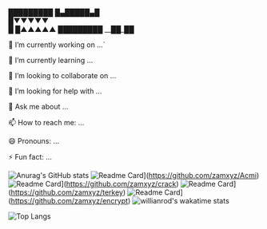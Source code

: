 █████████ 
█▄█████▄█  
█▼▼▼▼▼   
█ 
█▲▲▲▲▲
█████████
__██____██___

🔭 I’m currently working on …`

🌱 I’m currently learning …

👯 I’m looking to collaborate on …

🤔 I’m looking for help with …

💬 Ask me about …

📫 How to reach me: …

😄 Pronouns: …

⚡ Fun fact: …

![Anurag's GitHub stats](https://github-readme-stats.vercel.app/api?username=zamxyz&theme=outrun&show_icons=true)
![Readme Card](https://github-readme-stats.vercel.app/api/pin/?username=zamxyz&repo=Acmi&theme=shades-of-purple)](https://github.com/zamxyz/Acmi)
![Readme Card](https://github-readme-stats.vercel.app/api/pin/?username=zamxyz&repo=crack&theme=shades-of-purple)](https://github.com/zamxyz/crack)
![Readme Card](https://github-readme-stats.vercel.app/api/pin/?username=zamxyz&repo=terkey&theme=shades-of-purple)](https://github.com/zamxyz/terkey)
![Readme Card](https://github-readme-stats.vercel.app/api/pin/?username=zamxyz&repo=encrypt&theme=shades-of-purple)](https://github.com/zamxyz/encrypt)
![willianrod's wakatime stats](https://github-readme-stats.vercel.app/api/wakatime?username=zamxyz&theme=vision-friendly-dark)



![Top Langs](https://github-readme-stats.vercel.app/api/top-langs/?username=zamxyz&theme=midnight-putple)
